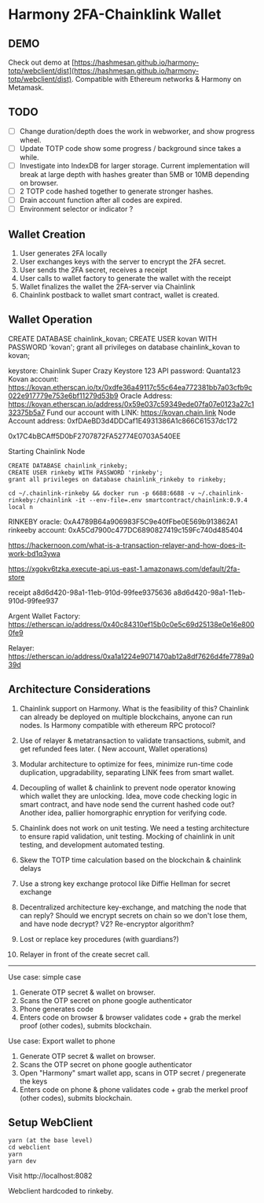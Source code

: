 # Harmony 2FA-Chainklink Wallet

## DEMO

Check out demo at [https://hashmesan.github.io/harmony-totp/webclient/dist](https://hashmesan.github.io/harmony-totp/webclient/dist). 
Compatible with Ethereum networks & Harmony on Metamask.

## TODO 

- [ ] Change duration/depth does the work in webworker, and show progress wheel.
- [ ] Update TOTP code show some progress / background since takes a while.
- [ ] Investigate into IndexDB for larger storage. Current implementation will break at large depth with hashes greater than 5MB or 10MB depending on browser.
- [ ] 2 TOTP code hashed together to generate stronger hashes.
- [ ] Drain account function after all codes are expired.
- [ ] Environment selector or indicator ?

## Wallet Creation

1. User generates 2FA locally
2. User exchanges keys with the server to encrypt the 2FA secret.
3. User sends the 2FA secret, receives a receipt
4. User calls to wallet factory to generate the wallet with the receipt
5. Wallet finalizes the wallet the 2FA-server via Chainlink
6. Chainlink postback to wallet smart contract, wallet is created.

## Wallet Operation

CREATE DATABASE chainlink_kovan;
CREATE USER kovan WITH PASSWORD 'kovan';
grant all privileges on database chainlink_kovan to kovan;

keystore: Chainlink Super Crazy Keystore 123
API password: Quanta123
Kovan account: https://kovan.etherscan.io/tx/0xdfe36a49117c55c64ea772381bb7a03cfb9c022e917779e753e6bf11279d53b9
Oracle Address: https://kovan.etherscan.io/address/0x59e037c59349ede07fa07e0123a27c132375b5a7
Fund our account with LINK: https://kovan.chain.link
Node Account address: 0xfDAeBD3d4DDCaf1E4931386A1c866C61537dc172

0x17C4bBCAff5D0bF2707872FA52774E0703A540EE


Starting Chainlink Node
```
CREATE DATABASE chainlink_rinkeby;
CREATE USER rinkeby WITH PASSWORD 'rinkeby';
grant all privileges on database chainlink_rinkeby to rinkeby;

cd ~/.chainlink-rinkeby && docker run -p 6688:6688 -v ~/.chainlink-rinkeby:/chainlink -it --env-file=.env smartcontract/chainlink:0.9.4 local n
```

RINKEBY oracle: 0xA4789B64a906983F5C9e40fFbe0E569b913862A1
rinkeeby account: 0xA5Cd7900c477DC6890827419c159Fc740d485404

https://hackernoon.com/what-is-a-transaction-relayer-and-how-does-it-work-bd1q3ywa


https://xgokv6tzka.execute-api.us-east-1.amazonaws.com/default/2fa-store

receipt
a8d6d420-98a1-11eb-910d-99fee9375636
a8d6d420-98a1-11eb-910d-99fee937

Argent Wallet Factory: https://etherscan.io/address/0x40c84310ef15b0c0e5c69d25138e0e16e8000fe9

Relayer: https://etherscan.io/address/0xa1a1224e9071470ab12a8df7626d4fe7789a039d


## Architecture Considerations

1. Chainlink support on Harmony. What is the feasibility of this? Chainlink can already be deployed on multiple blockchains, anyone can run nodes. Is Harmony compatible with ethereum RPC protocol?

2. Use of relayer & metatransaction to validate transactions, submit, and get refunded fees later. ( New account, Wallet operations)

3. Modular architecture to optimize for fees, minimize run-time code duplication, upgradability, separating LINK fees from smart wallet.

4. Decoupling of wallet & chainlink to prevent node operator knowing which wallet they are unlocking. Idea, move code checking logic in smart contract, and have node send the current hashed code out? Another idea, pallier homorgraphic enryption for verifying code.

5. Chainlink does not work on unit testing.  We need a testing architecture to ensure rapid validation, unit testing. Mocking of chainlink in  unit testing, and development automated testing.

6. Skew the TOTP time calculation based on the blockchain & chainlink delays

7. Use a strong key exchange protocol like Diffie Hellman for secret exchange

8. Decentralized architecture key-exchange, and matching the node that can reply? Should we encrypt secrets on chain so we don't lose them, and have node decrypt? V2?  Re-encryptor algorithm?

9. Lost or replace key procedures (with guardians?)

10. Relayer in front of the create secret call.

----------------------------------

Use case:  simple case
1. Generate OTP secret & wallet on browser.
2. Scans the OTP secret on phone google authenticator
3. Phone generates code
4. Enters code on browser & browser validates code + grab the merkel proof (other codes), submits blockchain.

Use case: Export wallet to phone
1. Generate OTP secret & wallet on browser.
2. Scans the OTP secret on phone google authenticator
3. Open "Harmony" smart wallet app, scans in OTP secret / pregenerate the keys
4. Enters code on phone & phone validates code + grab the merkel proof (other codes), submits blockchain.


## Setup WebClient

```
yarn (at the base level)
cd webclient
yarn
yarn dev
```

Visit http://localhost:8082


Webclient hardcoded to rinkeby.
